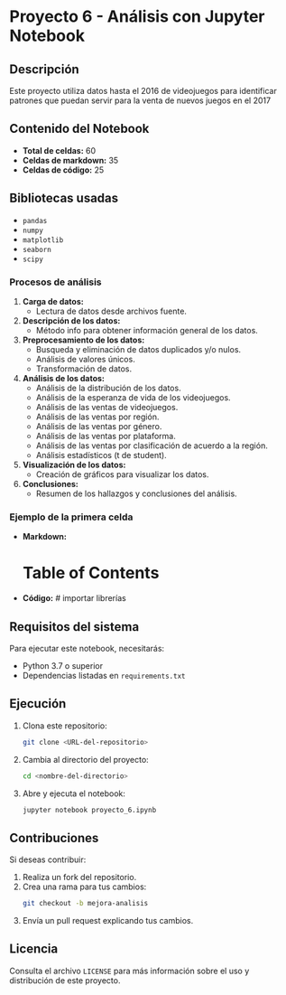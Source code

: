# Proyecto 6 - Análisis con Jupyter Notebook

## Descripción

Este proyecto utiliza datos hasta el 2016 de videojuegos para identificar patrones que puedan servir para la venta de nuevos juegos en el 2017

## Contenido del Notebook
- **Total de celdas:** 60
- **Celdas de markdown:** 35
- **Celdas de código:** 25

## Bibliotecas usadas
- `pandas`
- `numpy`
- `matplotlib`
- `seaborn`
- `scipy`

### Procesos de análisis

1. **Carga de datos:**
   - Lectura de datos desde archivos fuente.
2. **Descripción de los datos:**
   - Método info para obtener información general de los datos.
3. **Preprocesamiento de los datos:**
   - Busqueda y eliminación de datos duplicados y/o nulos.
   - Análisis de valores únicos.
   - Transformación de datos.
4. **Análisis de los datos:**
   - Análisis de la distribución de los datos.
   - Análisis de la esperanza de vida de los videojuegos.
   - Análisis de las ventas de videojuegos.
   - Análisis de las ventas por región.
   - Análisis de las ventas por género.
   - Análisis de las ventas por plataforma.
   - Análisis de las ventas por clasificación de acuerdo a la región.
   - Análisis estadísticos (t de student).
5. **Visualización de los datos:**
   - Creación de gráficos para visualizar los datos.
6. **Conclusiones:**
   - Resumen de los hallazgos y conclusiones del análisis.

### Ejemplo de la primera celda

- **Markdown:** <h1>Table of Contents<span class="tocSkip"></span></h1>
- **Código:** # importar librerías

## Requisitos del sistema

Para ejecutar este notebook, necesitarás:
- Python 3.7 o superior
- Dependencias listadas en `requirements.txt`

## Ejecución
1. Clona este repositorio:
   ```bash
   git clone <URL-del-repositorio>
   ```

2. Cambia al directorio del proyecto:
   ```bash
   cd <nombre-del-directorio>
   ```

3. Abre y ejecuta el notebook:
   ```bash
   jupyter notebook proyecto_6.ipynb
   ```

## Contribuciones
Si deseas contribuir:
1. Realiza un fork del repositorio.
2. Crea una rama para tus cambios:
   ```bash
   git checkout -b mejora-analisis
   ```
3. Envía un pull request explicando tus cambios.

## Licencia
Consulta el archivo `LICENSE` para más información sobre el uso y distribución de este proyecto.
